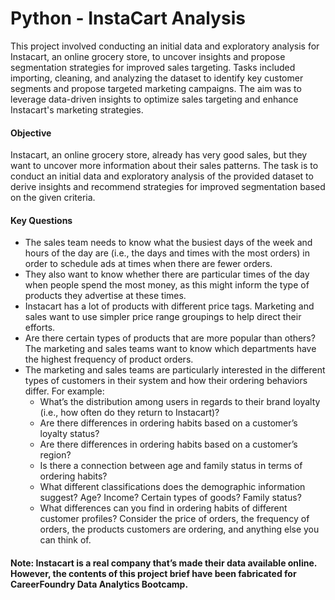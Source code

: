 # Python - InstaCart Analysis

This project involved conducting an initial data and exploratory analysis for Instacart, an online grocery store, to uncover insights and propose segmentation strategies for improved sales targeting. Tasks included importing, cleaning, and analyzing the dataset to identify key customer segments and propose targeted marketing campaigns. The aim was to leverage data-driven insights to optimize sales targeting and enhance Instacart's marketing strategies.

#### Objective
Instacart, an online grocery store, already has very good sales, but they want to uncover more information about their sales patterns. The task is to conduct an initial data and exploratory analysis of the provided dataset to derive insights and recommend strategies for improved segmentation based on the given criteria.

#### Key Questions

- The sales team needs to know what the busiest days of the week and hours of the day are (i.e., the days and times with the most orders) in order to schedule ads at times when there are fewer orders.
- They also want to know whether there are particular times of the day when people spend the most money, as this might inform the type of products they advertise at these times.
- Instacart has a lot of products with different price tags. Marketing and sales want to use simpler price range groupings to help direct their efforts.
- Are there certain types of products that are more popular than others? The marketing and sales teams want to know which departments have the highest frequency of product orders.
- The marketing and sales teams are particularly interested in the different types of customers in their system and how their ordering behaviors differ. For example:
  - What’s the distribution among users in regards to their brand loyalty (i.e., how often do they return to Instacart)?
  - Are there differences in ordering habits based on a customer’s loyalty status?
  - Are there differences in ordering habits based on a customer’s region?
  - Is there a connection between age and family status in terms of ordering habits?
  - What different classifications does the demographic information suggest? Age? Income? Certain types of goods? Family status?
  - What differences can you find in ordering habits of different customer
profiles? Consider the price of orders, the frequency of orders, the products customers are ordering, and anything else you can think of.

#### Note: Instacart is a real company that’s made their data available online. However, the contents of this project brief have been fabricated for CareerFoundry Data Analytics Bootcamp.
